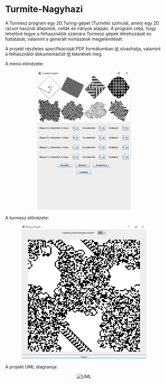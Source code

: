 # Turmite-Nagyhazi

A Turmesz program egy 2D Turing-gépet (Turmite) szimulál, amely egy 2D rácsot használ állapotok, 
cellák és irányok alapján. A program célja, hogy lehetővé tegye a felhasználók számára Turmesz
gépek létrehozását és futtatását, valamint a generált mintázatok megjelenítését.

A projekt részletes specifikációját PDF formátumban [itt](./NHF%20specifikáció%20-%20Benedek%20Olivér.pdf) olvashatja, valamint a felhasználói dokumentációt [itt](./Felhasználói%20dokumentáció.pdf) tekintheti meg.

A menü előnézete:

<p align="center">
  <img src="./MainMenuPreview.PNG" alt="MenuPreview" width="300">
</p>

A turmesz előnézete:

<p align="center">
  <img src="./TurmitePreview.PNG" alt="TurmitePreview" width="400">
</p>

A projekt UML diagramja:

<p align="center">
  <img src="https://github.com/user-attachments/assets/37b15cd8-410d-4361-89ff-e6a2e76853a9" alt="UML" width="700">
</p>
